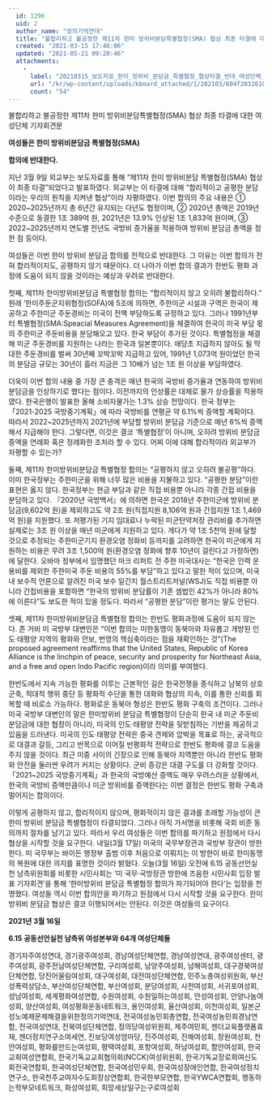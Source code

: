```yaml
---
  id: 1296
  uid: 2
  author_name: "정의기억연대"
  title: "불합리하고 불공정한 제11차 한미 방위비분담특별협정(SMA) 협상 최종 타결에 대한 여성단체 기자회견(3월 16일 오후 1시) 보도와 취재 요청"
  created: "2021-03-15 17:46:06"
  updated: "2021-05-21 09:20:46"
  attachments: 
    - 
      label: "20210315_보도자료_한미_방위비_분담금_특별협정_협상타결_반대_여성단체_기자회견_안내.hwp"
      url: "/kr/wp-content/uploads/kboard_attached/1/202103/604f2032618af6598402.hwp"
      count: "54"
---
```

불합리하고 불공정한 제11차 한미 방위비분담특별협정(SMA) 협상
최종 타결에 대한 여성단체 기자회견문

**여성들은 한미 방위비분담금 특별협정(SMA)**

**합의에 반대한다.**

지난 3월 9일 외교부는 보도자료를 통해 “제11차 한미 방위비분담 특별협정(SMA) 협상이 최종 타결”되었다고 발표하였다. 외교부는 이 타결에 대해 “합리적이고 공평한 분담이라는 우리의 원칙을 지켜낸 협상”이라 자평하였다. 이번 합의의 주요 내용은 ① 2020~2025년까지 총 6년간 유지되는 다년도 협정이며, ② 2020년 총액은 2019년 수준으로 동결한 1조 389억 원, 2021년은 13.9% 인상된 1조 1,833억 원이며, ③ 2022~2025년까지 연도별 전년도 국방비 증가율을 적용하여 방위비 분담금 총액을 정한 점 등이다. 

여성들은 이번 한미 방위비 분담금 합의를 전적으로 반대한다. 그 이유는 이번 합의가 전혀 합리적이지도, 공평하지 않기 때문이다. 더 나아가 이번 합의 결과가 한반도 평화 과정에 도움이 되지 않을 것이라는 예상과 우려로 반대한다. 

첫째, 제11차 한미방위비분담금 특별협정 합의는 “합리적이지 않고 오히려 불합리하다.” 원래 ‘한미주둔군지위협정(SOFA)에 5조에 의하면, 주한미군 시설과 구역은 한국이 제공하고 주한미군 주둔경비는 미국이 전액 부담하도록 규정하고 있다. 그러나 1991년부터 특별협정(SMA:Speacial Measures Agreement)을 체결하여 한국이 미국 부담 몫의 주한미군 주둔비용을 분담해오고 있다. 한국 부담이 추가된 것이다. 특별협정을 체결해 미군 주둔경비를 지원하는 나라는 한국과 일본뿐이다. 애당초 지급하지 않아도 될 막대한 주둔경비를 벌써 30년째 꼬박꼬박 지급하고 있어, 1991년 1,073억 원이었던 한국의 분담금 규모는 30년이 흘러 지금은 그 10배가 넘는 1조 원 이상을 부담하였다.
 
더욱이 이번 합의 내용 중 가장 큰 충격은 매년 한국의 국방비 증가율과 연동하여 방위비 분담금을 인상하기로 했다는 점이다. 이전까지의 인상률은 대체로 물가 상승률을 적용하였다. 한국은행이 발표한 올해 소비자물가는 1.3% 상승 전망이다.
 한국 정부는 「2021-2025 국방중기계획」에 따라 국방비를 연평균 약 6.1%씩 증액할 계획이다. 따라서 2022~2025년까지 2021년에 부담할 방위비 분담금 기준으로 매년 6%씩 증액해서 지급해야 한다. 그렇다면, 이것은 결코 ‘특별협정’이 아니며, 오히려 방위비 분담금 증액을 연례화 혹은 정례화한 조처라 할 수 있다. 어찌 이에 대해 합리적이라 외교부가 자평할 수 있는가?

둘째, 제11차 한미방위비분담금 특별협정 합의는 “공평하지 않고 오히려 불공평”하다. 이미 한국정부는 주한미군을 위해 너무 많은 비용을 지불하고 있다. “공평한 분담”이란 표현은 옳지 않다. 한국정부는 현금 부담과 같은 직접 비용뿐 아니라 각종 간접 비용을 분담하고 있다. 『2020년 국방백서』에 의하면 한국은 2018년 주한미군에 방위비 분담금(9,602억 원)을 제외하고도 약 2조 원(직접지원 8,106억 원과 간접지원 1조 1,469억 원)을 지원했다. 또 저평가된 기지 임대료나 누락된 미군탄약저장 관리비를 추가하면 실제로는 3조 원 이상을 매년 미군에게 지원하고 있다. 게다가 약 1조 5천억 원에 달할 것으로 추정되는 주한미군기지 환경오염 정화비 등까지를 고려하면 한국이 미군에게 지원하는 비용은 무려 3조 1,500억 원(환경오염 정화에 향후 10년이 걸린다고 가정하면)에 달한다.
 오바마 정부에서 임명했던 마크 리퍼트 전 주한 미국대사는 “한국은 인력 운용비를 제외한 주한미국 주둔 비용의 55%를 부담”하고 있다고 말한 적이 있으며, 미국 내 보수적 언론으로 알려진 미국 보수 일간지 월스트리트저널(WSJ)도 직접 비용뿐 아니라 간접비용을 포함하면 “한국의 방위비 분담률이 기존 셈법인 42%가 아니라 80%에 이른다”도 보도한 적이 있을 정도다. 따라서 “공평한 분담”이란 평가는 말도 안된다. 

셋째, 제11차 한미방위비분담금 특별협정 합의는 한반도 평화과정에 도움이 되지 않는다. 존 거비 미 국방부 대변인은 “이번 합의는 미한동맹이 동북아와 자유롭고 개방된 인도·태평양 지역의 평화와 안보, 번영의 핵심축이라는 점을 재확인하는 것”(The proposed agreement reaffirms that the United States, Republic of Korea Alliance is the linchpin of peace, security and prosperity for Northeast Asia, and a free and open Indo Pacific region)이라 의미를 부여했다.

한반도에서 지속 가능한 평화를 이루는 근본적인 길은 한국전쟁을 종식하고 남북의 상호군축, 적대적 행위 중단 등 평화적 수단을 통한 대화와 협상의 지속, 이를 통한 신뢰를 회복할 때 비로소 가능하다. 평화로운 동북아 형성은 한반도 평화 구축의 조건이다. 그러나 미국 국방부 대변인의 말은 한미방위비 분담금 특별협정이 단순히 한국 내 미군 주둔비 분담금에 대한 협정이 아니라, 미국의 인도·태평양 전략을 뒷받침하는 기반을 제공하고 있음을 드러낸다. 미국의 인도·태평양 전략은 중국 견제와 압박을 목표로 하는, 궁극적으로 대결과 갈등, 그리고 반목으로 이어질 반평화적 전략으로 한반도 평화에 결코 도움을 주지 않을 것이다. 최근 미중 사이의 긴장으로 인해 동북아 지역뿐만 아니라 한반도 평화와 안전을 둘러싼 우려가 커지는 상황이다. 군비 증강은 대결 구도를 더 강화할 것이다. 「2021~2025 국방중기계획」과 한국의 국방예산 증액도 매우 우려스러운 상황에서, 한국의 국방비 증액만큼이나 미군 방위비를 증액한다는 이번 결정은 한반도 평화 구축과 멀어지는 합의이다. 

이렇게 공평하지 않고, 합리적이지 않으며, 평화적이지 않은 결과를 초래할 가능성이 큰 한미 방위비 분담금 특별협정이 타결되었다. 그러나 아직 가서명을 비롯해 국회 비준 동의까지 절차를 남기고 있다. 따라서 우리 여성들은 이번 합의를 파기하고 원점에서 다시 협상을 시작할 것을 요구한다. 내일(3월 17일) 미국의 국무부장관과 국방부 장관이 방한한다. 미 국무부는 바이든 행정부 출범 이후 처음으로 이뤄지는 이 방한이 바로 한미동맹의 복원에 대한 의지를 표명한 것이라 밝혔다. 오늘(3월 16일) 오전에 6.15 공동선언실천 남측위원회를 비롯한 시민사회는 ‘미 국무·국방장관 방한에 즈음한 시민사회 입장 발표 기자회견’을 통해 ‘한미방위비 분담금 특별협정 합의가 파기되어야 한다’는 입장을 천명했다. 여성들 역시 이번 합의안을 파기하고 원점에서 다시 시작할 것을 요구한다. 한미 방위비 분담금 협상은 결코 이행되어서는 안된다. 이것은 여성들의 요구이다. 

**2021년 3월 16일**

**6.15 공동선언실천 남측위 여성본부와 64개 여성단체들**

경기자주여성연대, 경기광주여성회, 경남여성단체연합, 경남여성연대, 광주여성센터, 광주여성회, 광주전남여성단체연합, 구리여성회, 남양주여성회, 남해여성회, 대구경북여성단체연합, 당진어울림여성회, 대구여성회, 대전여성단체연합, 민주노총여성위원회, 부산성폭력상담소, 부산여성단체연합, 부산여성회, 분당여성회, 사천여성회, 서귀포여성회, 성남여성회, 세계평화여성연합, 수원여성회, 수원일하는여성회, 안성여성회, 안양나눔여성회, 양산여성회, 여성평화운동네트워크, 용인여성회, 울산여성회, 이천여성회, 일본군성노예제문제해결을위한정의기억연대, 전국여성농민회총연합, 전국여성농민회경남연합, 전국여성연대, 전북여성단체연합, 정의당여성위원회, 제주여민회, 젠더교육플랫폼효재, 젠더정치연구소여세연, 진보당여성엄마당, 진주여성회, 진해여성회, 창원여성회, 천안여성회, 평화를만드는여성회, 평택여성회, 포항여성회, 하남여성회, 함안여성회, 한국교회여성연합회, 한국기독교교회협의회(NCCK)여성위원회, 한국기독교장로회여신도회전국연합회, 한국여성단체연합, 한국여성민우회, 한국여성장애인연합, 한국여성정치연구소, 한국천주교여자수도회장상연합회, 한국한부모연합, 한국YWCA연합회, 행동하는학부모네트워크, 화성여성회, 희망세상일구는구로여성회